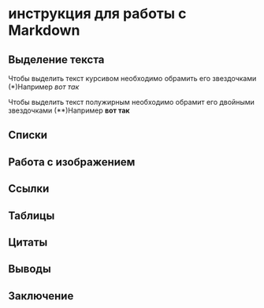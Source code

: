 # инструкция для работы с Markdown

## Выделение текста
Чтобы выделить текст курсивом необходимо обрамить его звездочками (*)Например *вот так*

Чтобы выделить текст полужирным необходимо обрамит его двойными звездочками (**)Например **вот так**
## Списки

## Работа с изображением

## Ссылки

## Таблицы

## Цитаты

## Выводы

## Заключение

